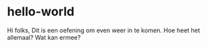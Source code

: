 # hello-world

Hi folks,
Dit is een oefening om even weer in te komen. Hoe heet het allemaal? Wat kan ermee?
